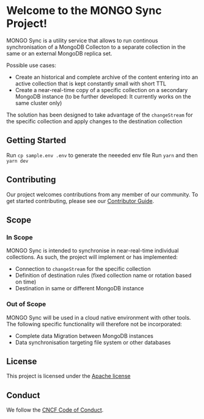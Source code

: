 # Welcome to the MONGO Sync Project!

<!-- Mission Statement -->
<!-- More information about crafting your mission statement with examples -->
<!-- https://contribute.cncf.io/maintainers/governance/charter/ -->

MONGO Sync is a utility service that allows to run continous synchronisation of a MongoDB Collecton to a separate collection in the same or an external MongoDB replica set.

Possible use cases: 
* Create an historical and complete archive of the content entering into an active collection that is kept constantly small with short TTL
* Create a near-real-time copy of a specific collection on a secondary MongoDB instance (to be further developed: It currently works on the same cluster only)

The solution has been designed to take advantage of the `changeStream` for the specific collection and apply changes to the destination collection


## Getting Started

Run `cp sample.env .env` to generate the neeeded env file
Run `yarn` and then `yarn dev`

## Contributing

Our project welcomes contributions from any member of our community. To get
started contributing, please see our [Contributor Guide](CONTRIBUTING.md).

## Scope


### In Scope

MONGO Sync is intended to synchronise in near-real-time individual collections. As such, the
project will implement or has implemented:

* Connection to `changeStream` for the specific collection
* Definition of destination rules (fixed collection name or rotation based on time)
* Destination in same or different MongoDB instance


### Out of Scope

MONGO Sync will be used in a cloud native environment with other
tools. The following specific functionality will therefore not be incorporated:

* Complete data Migration between MongoDB instances
* Data synchronisation targeting file system or other databases


## License

This project is licensed under the [Apache license](LICENSE)

## Conduct

We follow the [CNCF Code of Conduct](CODE_OF_CONDUCT.md).
